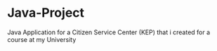 # Java-Project
Java Application for a Citizen Service Center (KEP) that i created for a course at my University
